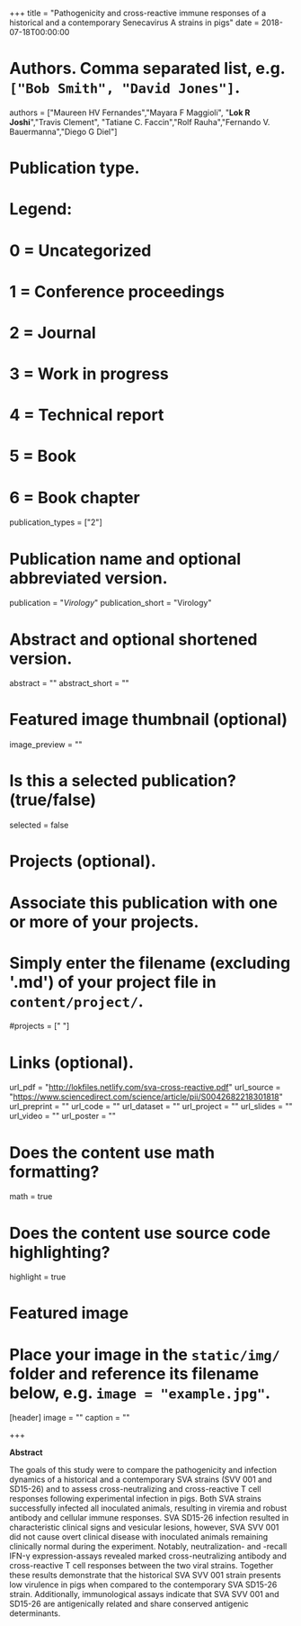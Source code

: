 +++
title = "Pathogenicity and cross-reactive immune responses of a historical and a
contemporary Senecavirus A strains in pigs"
date = 2018-07-18T00:00:00

# Authors. Comma separated list, e.g. `["Bob Smith", "David Jones"]`.
authors = ["Maureen HV Fernandes","Mayara F Maggioli", "**Lok R Joshi**","Travis Clement", "Tatiane C. Faccin","Rolf Rauha","Fernando V. Bauermanna","Diego G Diel"]

# Publication type.
# Legend:
# 0 = Uncategorized
# 1 = Conference proceedings
# 2 = Journal
# 3 = Work in progress
# 4 = Technical report
# 5 = Book
# 6 = Book chapter
publication_types = ["2"]

# Publication name and optional abbreviated version.
publication = "*Virology*"
publication_short = "Virology"

# Abstract and optional shortened version.
abstract = ""
abstract_short = ""
# Featured image thumbnail (optional)
image_preview = ""

# Is this a selected publication? (true/false)
selected = false

# Projects (optional).
#   Associate this publication with one or more of your projects.
#   Simply enter the filename (excluding '.md') of your project file in `content/project/`.
#projects = [" "]

# Links (optional).
url_pdf = "http://lokfiles.netlify.com/sva-cross-reactive.pdf"
url_source = "https://www.sciencedirect.com/science/article/pii/S0042682218301818"
url_preprint = ""
url_code = ""
url_dataset = ""
url_project = ""
url_slides = ""
url_video = ""
url_poster = ""

# Does the content use math formatting?
math = true

# Does the content use source code highlighting?
highlight = true

# Featured image
# Place your image in the `static/img/` folder and reference its filename below, e.g. `image = "example.jpg"`.
[header]
image = ""
caption = ""

+++

**Abstract**

The goals of this study were to compare the pathogenicity and infection dynamics of a historical and a contemporary SVA strains (SVV 001 and SD15-26) and to assess cross-neutralizing and cross-reactive T cell responses following experimental infection in pigs. Both SVA strains successfully infected all inoculated animals, resulting in viremia and robust antibody and cellular immune responses. SVA SD15-26 infection resulted in characteristic clinical signs and vesicular lesions, however, SVA SVV 001 did not cause overt clinical disease with inoculated animals remaining clinically normal during the experiment. Notably, neutralization- and -recall IFN-γ expression-assays revealed marked cross-neutralizing antibody and cross-reactive T cell responses between the two viral strains. Together these results demonstrate that the historical SVA SVV 001 strain presents low virulence in pigs when compared to the contemporary SVA SD15-26 strain. Additionally, immunological assays indicate that SVA SVV 001 and SD15-26 are antigenically related and share conserved antigenic determinants.

